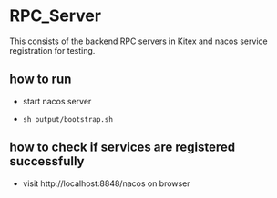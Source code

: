 # RPC_Server

This consists of the backend RPC servers in Kitex and nacos service registration for testing.

## how to run
* start nacos server

* `sh output/bootstrap.sh`

## how to check if services are registered successfully
* visit http://localhost:8848/nacos on browser
